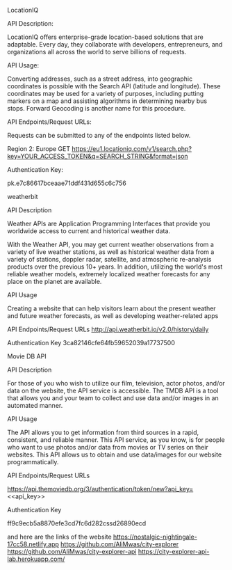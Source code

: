 LocationIQ 

API Description:

LocationIQ offers enterprise-grade location-based solutions that are adaptable. Every day, they collaborate with developers, entrepreneurs, and organizations all across the world to serve billions of requests. 

API Usage:

Converting addresses, such as a street address, into geographic coordinates is possible with the Search API (latitude and longitude). These coordinates may be used for a variety of purposes, including putting markers on a map and assisting algorithms in determining nearby bus stops. Forward Geocoding is another name for this procedure.

API Endpoints/Request URLs:

Requests can be submitted to any of the endpoints listed below.

Region 2: Europe
GET https://eu1.locationiq.com/v1/search.php?key=YOUR_ACCESS_TOKEN&q=SEARCH_STRING&format=json

Authentication Key:

pk.e7c86617bceaae71ddf431d655c6c756



weatherbit

API Description

Weather APIs are Application Programming Interfaces that provide you worldwide access to current and historical weather data.

With the Weather API, you may get current weather observations from a variety of live weather stations, as well as historical weather data from a variety of stations, doppler radar, satellite, and atmospheric re-analysis products over the previous 10+ years. In addition, utilizing the world's most reliable weather models, extremely localized weather forecasts for any place on the planet are available.

API Usage 

Creating a website that can help visitors learn about the present weather and future weather forecasts, as well as developing weather-related apps

API Endpoints/Request URLs
http://api.weatherbit.io/v2.0/history/daily

Authentication Key
3ca82146cfe64fb59652039a17737500


Movie DB API 

API Description

For those of you who wish to utilize our film, television, actor photos, and/or data on the website, the API service is accessible. The TMDB API is a tool that allows you and your team to collect and use data and/or images in an automated manner. 

API Usage

The API allows you to get information from third sources in a rapid, consistent, and reliable manner.
This API service, as you know, is for people who want to use photos and/or data from movies or TV series on their websites. This API allows us to obtain and use data/images for our website programmatically.

API Endpoints/Request URLs

https://api.themoviedb.org/3/authentication/token/new?api_key=<<api_key>>

Authentication Key

ff9c9ecb5a8870efe3cd7fc6d282cssd26890ecd




and here are the links of the website
https://nostalgic-nightingale-17cc58.netlify.app 
https://github.com/AliMwas/city-explorer
https://github.com/AliMwas/city-explorer-api
https://city-explorer-api-lab.herokuapp.com/